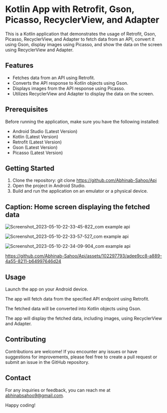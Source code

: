 # Kotlin App with Retrofit, Gson, Picasso, RecyclerView, and Adapter

This is a Kotlin application that demonstrates the usage of Retrofit, Gson, Picasso, RecyclerView, and Adapter to fetch data from an API, convert it using Gson, display images using Picasso, and show the data on the screen using RecyclerView and Adapter.

## Features
* Fetches data from an API using Retrofit.
* Converts the API response to Kotlin objects using Gson.
* Displays images from the API response using Picasso.
* Utilizes RecyclerView and Adapter to display the data on the screen.

## Prerequisites
Before running the application, make sure you have the following installed:
* Android Studio (Latest Version)
* Kotlin (Latest Version)
* Retrofit (Latest Version)
* Gson (Latest Version)
* Picasso (Latest Version)

## Getting Started
1. Clone the repository:
   git clone https://github.com/Abhinab-Sahoo/Api
2. Open the project in Android Studio.
3. Build and run the application on an emulator or a physical device.

## Caption: Home screen displaying the fetched data
![Screenshot_2023-05-10-22-33-45-822_com example api](https://github.com/Abhinab-Sahoo/Api/assets/102297793/dadb2177-6a38-4a2a-b59a-6ea07fa01012)

![Screenshot_2023-05-10-22-33-57-527_com example api](https://github.com/Abhinab-Sahoo/Api/assets/102297793/d4977838-44dc-4ee6-a451-c8ae919ccce5)

![Screenshot_2023-05-10-22-34-09-904_com example api](https://github.com/Abhinab-Sahoo/Api/assets/102297793/602981bd-6ff5-4b8c-8f56-2741a6425893)

https://github.com/Abhinab-Sahoo/Api/assets/102297793/adee9cc8-a889-4a55-8211-b64997646d24


## Usage
Launch the app on your Android device.

The app will fetch data from the specified API endpoint using Retrofit.

The fetched data will be converted into Kotlin objects using Gson.

The app will display the fetched data, including images, using RecyclerView and Adapter.

## Contributing
Contributions are welcome! If you encounter any issues or have suggestions for improvements,
please feel free to create a pull request or submit an issue in the GitHub repository.

## Contact
For any inquiries or feedback, you can reach me at abhinabsahoo9@gmail.com.

Happy coding!
